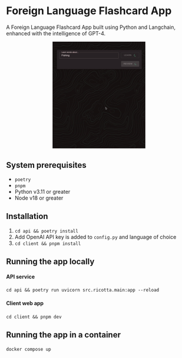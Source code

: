 # Foreign Language Flashcard App

A Foreign Language Flashcard App built using Python and Langchain, enhanced with the intelligence of GPT-4.

<div style="display:block;margin:auto;height:50%;width:50%">
  <img src="app-preview.gif">
</div>

## System prerequisites

- `poetry`
- `pnpm`
- Python v3.11 or greater
- Node v18 or greater

## Installation

1. `cd api && poetry install`
2. Add OpenAI API key is added to `config.py` and language of choice
3. `cd client && pnpm install`

## Running the app locally

#### API service

`cd api && poetry run uvicorn src.ricotta.main:app --reload`

#### Client web app

`cd client && pnpm dev`

## Running the app in a container

`docker compose up`
